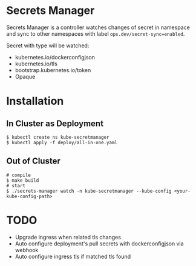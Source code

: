 # Secrets Manager

Secrets Manager is a controller watches changes of secret in namespace and sync to
other namespaces with label `ops.dev/secret-sync=enabled`.

Secret with type will be watched:

* kubernetes.io/dockerconfigjson
* kubernetes.io/tls
* bootstrap.kubernetes.io/token
* Opaque

# Installation

## In Cluster as Deployment

```shell script
$ kubectl create ns kube-secretmanager
$ kubectl apply -f deploy/all-in-one.yaml
```

## Out of Cluster

```shell script
# compile
$ make build
# start
$ ./secrets-manager watch -n kube-secretmanager --kube-config <your-kube-config-path>
```

# TODO

* Upgrade ingress when related tls changes
* Auto configure deployment's pull secrets with dockerconfigjson via webhook
* Auto configure ingress tls if matched tls found

